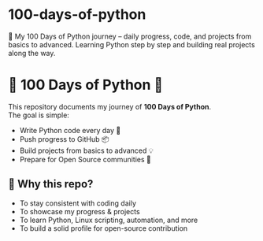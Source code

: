# 100-days-of-python
🚀 My 100 Days of Python journey – daily progress, code, and projects from basics to advanced.  Learning Python step by step and building real projects along the way.

# 🐍 100 Days of Python 🚀

This repository documents my journey of **100 Days of Python**.  
The goal is simple:  
- Write Python code every day 📝  
- Push progress to GitHub 📦  
- Build projects from basics to advanced 💡
- Prepare for Open Source communities 🎯

## 🎯 Why this repo?
- To stay consistent with coding daily
- To showcase my progress & projects
- To learn Python, Linux scripting, automation, and more
- To build a solid profile for open-source contribution
